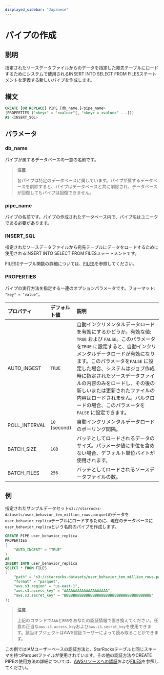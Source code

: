```yaml
---
displayed_sidebar: "Japanese"
---
```


# パイプの作成

## 説明

指定されたソースデータファイルからのデータを指定した宛先テーブルにロードするためにシステムで使用されるINSERT INTO SELECT FROM FILESステートメントを定義する新しいパイプを作成します。

## 構文

```SQL
CREATE [OR REPLACE] PIPE [db_name.]<pipe_name> 
[PROPERTIES ("<key>" = "<value>"[, "<key> = <value>" ...])]
AS <INSERT_SQL>
```

## パラメータ

### db_name

パイプが属するデータベースの一意の名前です。

> **注意**
>
> 各パイプは特定のデータベースに属しています。パイプが属するデータベースを削除すると、パイプはデータベースと共に削除され、データベースが回復してもパイプは回復できません。

### pipe_name

パイプの名前です。パイプの作成されたデータベース内で、パイプ名はユニークである必要があります。

### INSERT_SQL

指定されたソースデータファイルから宛先テーブルにデータをロードするために使用されるINSERT INTO SELECT FROM FILESステートメントです。

FILES()テーブル関数の詳細については、[FILES](../../../sql-reference/sql-functions/table-functions/files.md)を参照してください。

### PROPERTIES

パイプの実行方法を指定する一連のオプションパラメータです。フォーマット: `"key" = "value"`。

| プロパティ      | デフォルト値 | 説明                                                  |
| :------------ | :------------ | :----------------------------------------------------------- |
| AUTO_INGEST   | `TRUE`        | 自動インクリメンタルデータロードを有効にするかどうか。有効な値: `TRUE` および `FALSE`。このパラメータを`TRUE` に設定すると、自動インクリメンタルデータロードが有効になります。このパラメータを`FALSE` に設定した場合、システムはジョブ作成時に指定されたソースデータファイルの内容のみをロードし、その後の新しいまたは更新されたファイルの内容はロードされません。バルクロードの場合、このパラメータを`FALSE` に設定できます。 |
| POLL_INTERVAL | `10` (second) | 自動インクリメンタルデータロードのポーリング間隔。   |
| BATCH_SIZE    | `1GB`         | バッチとしてロードされるデータのサイズ。パラメータ値に単位を含めない場合、デフォルト単位バイトが使用されます。 |
| BATCH_FILES   | `256`         | バッチとしてロードされるソースデータファイルの数。     |

## 例

指定されたサンプルデータセット`s3://starrocks-datasets/user_behavior_ten_million_rows.parquet`のデータを`user_behavior_replica`テーブルにロードするために、現在のデータベースに`user_behavior_replica`という名前のパイプを作成します。

```SQL
CREATE PIPE user_behavior_replica
PROPERTIES
(
    "AUTO_INGEST" = "TRUE"
)
AS
INSERT INTO user_behavior_replica
SELECT * FROM FILES
(
    "path" = "s3://starrocks-datasets/user_behavior_ten_million_rows.parquet",
    "format" = "parquet",
    "aws.s3.region" = "us-east-1",
    "aws.s3.access_key" = "AAAAAAAAAAAAAAAAAAAA",
    "aws.s3.secret_key" = "BBBBBBBBBBBBBBBBBBBBBBBBBBBBBBBBBBBBBBBB"
); 
```

> **注意**
>
> 上記のコマンドで`AAA`と`BBB`をあなたの認証情報で置き換えてください。任意の正当な`aws.s3.access_key`および`aws.s3.secret_key`を使用できます。該当オブジェクトはAWS認証ユーザーによって読み取ることができます。

この例ではIAMユーザーベースの認証方法と、StarRocksテーブルと同じスキーマを持つParquetファイルが使用されています。その他の認証方法やCREATE PIPEの使用方法の詳細については、[AWSリソースへの認証](../../../integrations/authenticate_to_aws_resources.md)および[FILES](../../../sql-reference/sql-functions/table-functions/files.md)を参照してください。